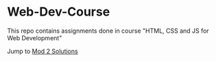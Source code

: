 # Web-Dev-Course
This repo contains assignments done in course "HTML, CSS and JS for Web Development"

Jump to [Mod 2 Solutions](https://ayu8.github.io/Web-Dev-Course/mod2-solutions/)
